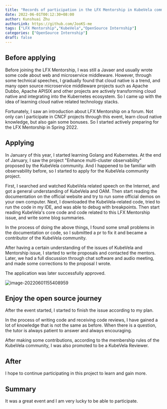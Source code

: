 ```yaml
---
title: "Records of participation in the LFX Mentorship in KubeVela community"
date: 2022-06-01T00:12:30+08:00
author: Kunshuai Zhu
authorLink: https://github.com/JooKS-me
tags: ["LFX Mentorship","KubeVela","OpenSource Internship"]
categories: ["OpenSource Internship"]
draft: false
---
```


## Before applying

Before joining the LFX Mentorship, I was still a Javaer and usually wrote some code about web and microservice middleware. However, through some technical speeches, I gradually found that cloud native is a trend, and many open source microservice middleware projects such as Apache Dubbo, Apache APISIX and other projects are actively transforming cloud native and integrating into the Kubernetes ecosystem. So I came up with the idea of learning cloud native related technology stacks.

Fortunately, I saw an introduction about LFX Mentorship on a forum. Not only can I participate in CNCF projects through this event, learn cloud native knowledge, but also gain some bonuses. So I started actively preparing for the LFX Mentorship in Spring 2022.

## Applying

In January of this year, I started learning Golang and Kubernetes. At the end of January, I saw the project "Enhance multi-cluster observability" proposed by the KubeVela community. And I happened to be familiar with observability before, so I started to apply for the KubeVela community project.

First, I searched and watched KubeVela related speech on the Internet, and got a general understanding of KubeVela and OAM. Then start reading the documentation on the official website and try to run some official demos on your own computer. Next, I downloaded the KubeVela-related code, tried to run the code in my IDE, and was able to debug with breakpoints. Then start reading KubeVela's core code and code related to this LFX Mentorship issue, and write some blog summaries.

In the process of doing the above things, I found some small problems in the documentation or code, so I submitted a pr to fix it and became a contributor of the KubeVela community.

After having a certain understanding of the issues of KubeVela and Mentorship issue, I started to write proposals and contacted the mentors. Later, we had a full discussion through chat software and audio meeting, and made some corrections to the proposal I wrote.

The application was later successfully approved.

![image-20220601155408959](https://img.jooks.cn/img/202206011554020.png)

## Enjoy the open source journey

After the event started, I started to finish the issue according to my plan.

In the process of writing code and receiving code reviews, I have gained a lot of knowledge that is not the same as before. When there is a question, the tutor is always patient to answer and always encouraging.

After making some contributions, according to the membership rules of the KubeVela community, I was also promoted to be a KubeVela Reviewer.

## After

I hope to continue participating in this project to learn and gain more.

## Summary

It was a great event and I am very lucky to be able to participate.